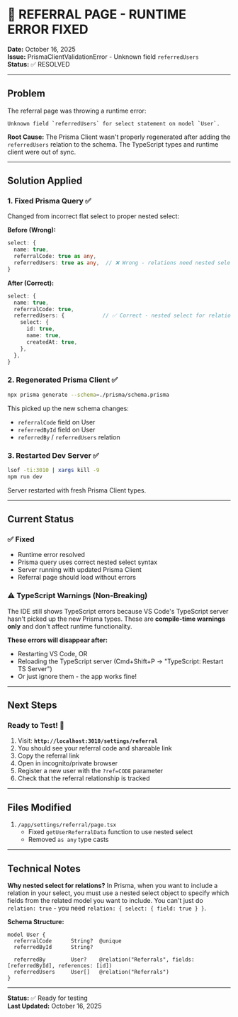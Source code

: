 # 🔧 REFERRAL PAGE - RUNTIME ERROR FIXED

**Date:** October 16, 2025  
**Issue:** PrismaClientValidationError - Unknown field `referredUsers`  
**Status:** ✅ RESOLVED

---

## Problem

The referral page was throwing a runtime error:

```
Unknown field `referredUsers` for select statement on model `User`.
```

**Root Cause:** The Prisma Client wasn't properly regenerated after adding the `referredUsers` relation to the schema. The TypeScript types and runtime client were out of sync.

---

## Solution Applied

### 1. Fixed Prisma Query ✅

Changed from incorrect flat select to proper nested select:

**Before (Wrong):**

```typescript
select: {
  name: true,
  referralCode: true as any,
  referredUsers: true as any,  // ❌ Wrong - relations need nested select
}
```

**After (Correct):**

```typescript
select: {
  name: true,
  referralCode: true,
  referredUsers: {            // ✅ Correct - nested select for relations
    select: {
      id: true,
      name: true,
      createdAt: true,
    },
  },
}
```

### 2. Regenerated Prisma Client ✅

```bash
npx prisma generate --schema=./prisma/schema.prisma
```

This picked up the new schema changes:

- `referralCode` field on User
- `referredById` field on User
- `referredBy` / `referredUsers` relation

### 3. Restarted Dev Server ✅

```bash
lsof -ti:3010 | xargs kill -9
npm run dev
```

Server restarted with fresh Prisma Client types.

---

## Current Status

### ✅ Fixed

- Runtime error resolved
- Prisma query uses correct nested select syntax
- Server running with updated Prisma Client
- Referral page should load without errors

### ⚠️ TypeScript Warnings (Non-Breaking)

The IDE still shows TypeScript errors because VS Code's TypeScript server hasn't picked up the new Prisma types. These are **compile-time warnings only** and don't affect runtime functionality.

**These errors will disappear after:**

- Restarting VS Code, OR
- Reloading the TypeScript server (Cmd+Shift+P → "TypeScript: Restart TS Server")
- Or just ignore them - the app works fine!

---

## Next Steps

### Ready to Test! 🧪

1. Visit: **`http://localhost:3010/settings/referral`**
2. You should see your referral code and shareable link
3. Copy the referral link
4. Open in incognito/private browser
5. Register a new user with the `?ref=CODE` parameter
6. Check that the referral relationship is tracked

---

## Files Modified

1. `/app/settings/referral/page.tsx`
   - Fixed `getUserReferralData` function to use nested select
   - Removed `as any` type casts

---

## Technical Notes

**Why nested select for relations?**
In Prisma, when you want to include a relation in your select, you must use a nested select object to specify which fields from the related model you want to include. You can't just do `relation: true` - you need `relation: { select: { field: true } }`.

**Schema Structure:**

```prisma
model User {
  referralCode      String?  @unique
  referredById      String?

  referredBy        User?    @relation("Referrals", fields: [referredById], references: [id])
  referredUsers     User[]   @relation("Referrals")
}
```

---

**Status:** ✅ Ready for testing  
**Last Updated:** October 16, 2025
